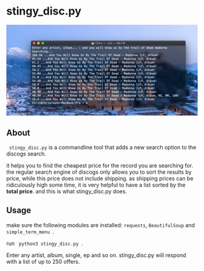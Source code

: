 # stingy_disc.py

![Screenshot](https://github.com/chrischma/stingy_disc.py/blob/main/sceenshot.png)

## About
<code> stingy_disc.py</code> is a commandline tool that adds a new search option to the discogs search.

it helps you to find the cheapest price for the record you are searching for. the regular search engine of discogs only allows you to sort the results by price, while this price does not include shipping. as shipping prices can be ridiculously high some time, it is very helpful to have a list sorted by the **total price**. and this is what stingy_disc.py does. 

## Usage
make sure the following modules are installed: <code>requests</code>, <code>BeautifulSoup</code> and <code>simple_term_menu </code>.

run <code> python3 stingy_disc.py </code>. 

Enter any artist, album, single, ep and so on. 
stingy_disc.py will respond with a list of up to 250 offers.
